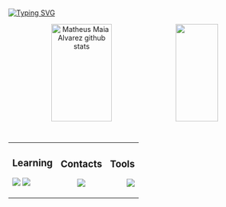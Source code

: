 #
[![Typing SVG](https://readme-typing-svg.herokuapp.com/?color=3d85c6&size=35&center=true&vCenter=true&width=1000&lines=Hi,+my+name+is+Bruno+Costa+Souto;I'm+18+years+old;I+from+Brazil,+RN;Information+Systems+Student;Be+Welcome!+:%29)](https://git.io/typing-svg)

<div align="center">  
  <img width="49%" height="195px" src="https://github-readme-stats.vercel.app/api?username=SoutoCB&show_icons=true&count_private=true&hide_border=true&title_color=3d85c6&icon_color=3d85c6&text_color=c9d1d9&bg_color=0d1117&rank_icon=github" alt="Matheus Maia Alvarez github stats" /> 
  <img width="41%" height="195px" src="https://github-readme-stats.vercel.app/api/top-langs/?username=SoutoCB&layout=compact&hide_border=true&title_color=3d85c6&text_color=c9d1d9&bg_color=0d1117" />
</div>

#

<div align="center">
  <table>
    <tr>
      <td>
        <h3 align="left">Learning</h3>
        <p align="left">
          <img src="https://img.shields.io/badge/Python-14354C?style=for-the-badge&logo=python&logoColor=white">
          <img src="https://img.shields.io/badge/C-00599C?style=for-the-badge&logo=c&logoColor=white">
        </p>
      </td>
      <td>
        <h3 align="center">Contacts</h3>
        <p align="center">
          <a href="https://www.instagram.com/brunoso_uto/" target="_blank">
            <img src="https://img.shields.io/badge/-Instagram-%23E4405F?style=for-the-badge&logo=instagram&logoColor=white">
          </a>
        </p>
      </td>
      <td>
        <h3 align="right">Tools</h3>
        <p align="right">
          <img src="https://img.shields.io/badge/VS%20Code-0078d7.svg?style=for-the-badge&logo=visual-studio-code&logoColor=white">
        </p>
      </td>
    </tr>
  </table>
</div>




